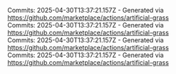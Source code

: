 Commits: 2025-04-30T13:37:21.157Z - Generated via https://github.com/marketplace/actions/artificial-grass
<br>
Commits: 2025-04-30T13:37:21.157Z - Generated via https://github.com/marketplace/actions/artificial-grass
<br>
Commits: 2025-04-30T13:37:21.157Z - Generated via https://github.com/marketplace/actions/artificial-grass
<br>
Commits: 2025-04-30T13:37:21.157Z - Generated via https://github.com/marketplace/actions/artificial-grass
<br>
